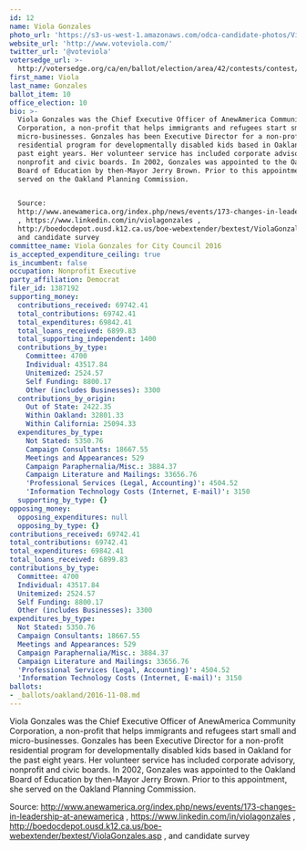 ```yaml
---
id: 12
name: Viola Gonzales
photo_url: 'https://s3-us-west-1.amazonaws.com/odca-candidate-photos/Viola-Gonzales.png'
website_url: 'http://www.voteviola.com/'
twitter_url: '@voteviola'
votersedge_url: >-
  http://votersedge.org/ca/en/ballot/election/area/42/contests/contest/13237/candidate/130760?&county=Alameda%20County&election_authority_id=1
first_name: Viola
last_name: Gonzales
ballot_item: 10
office_election: 10
bio: >-
  Viola Gonzales was the Chief Executive Officer of AnewAmerica Community
  Corporation, a non-profit that helps immigrants and refugees start small and
  micro-businesses. Gonzales has been Executive Director for a non-profit
  residential program for developmentally disabled kids based in Oakland for the
  past eight years. Her volunteer service has included corporate advisory,
  nonprofit and civic boards. In 2002, Gonzales was appointed to the Oakland
  Board of Education by then-Mayor Jerry Brown. Prior to this appointment, she
  served on the Oakland Planning Commission. 


  Source:
  http://www.anewamerica.org/index.php/news/events/173-changes-in-leadership-at-anewamerica
  , https://www.linkedin.com/in/violagonzales ,
  http://boedocdepot.ousd.k12.ca.us/boe-webextender/bextest/ViolaGonzales.asp ,
  and candidate survey
committee_name: Viola Gonzales for City Council 2016
is_accepted_expenditure_ceiling: true
is_incumbent: false
occupation: Nonprofit Executive
party_affiliation: Democrat
filer_id: 1387192
supporting_money:
  contributions_received: 69742.41
  total_contributions: 69742.41
  total_expenditures: 69842.41
  total_loans_received: 6899.83
  total_supporting_independent: 1400
  contributions_by_type:
    Committee: 4700
    Individual: 43517.84
    Unitemized: 2524.57
    Self Funding: 8800.17
    Other (includes Businesses): 3300
  contributions_by_origin:
    Out of State: 2422.35
    Within Oakland: 32801.33
    Within California: 25094.33
  expenditures_by_type:
    Not Stated: 5350.76
    Campaign Consultants: 18667.55
    Meetings and Appearances: 529
    Campaign Paraphernalia/Misc.: 3884.37
    Campaign Literature and Mailings: 33656.76
    'Professional Services (Legal, Accounting)': 4504.52
    'Information Technology Costs (Internet, E-mail)': 3150
  supporting_by_type: {}
opposing_money:
  opposing_expenditures: null
  opposing_by_type: {}
contributions_received: 69742.41
total_contributions: 69742.41
total_expenditures: 69842.41
total_loans_received: 6899.83
contributions_by_type:
  Committee: 4700
  Individual: 43517.84
  Unitemized: 2524.57
  Self Funding: 8800.17
  Other (includes Businesses): 3300
expenditures_by_type:
  Not Stated: 5350.76
  Campaign Consultants: 18667.55
  Meetings and Appearances: 529
  Campaign Paraphernalia/Misc.: 3884.37
  Campaign Literature and Mailings: 33656.76
  'Professional Services (Legal, Accounting)': 4504.52
  'Information Technology Costs (Internet, E-mail)': 3150
ballots:
- _ballots/oakland/2016-11-08.md
---
```

Viola Gonzales was the Chief Executive Officer of AnewAmerica Community Corporation, a non-profit that helps immigrants and refugees start small and micro-businesses. Gonzales has been Executive Director for a non-profit residential program for developmentally disabled kids based in Oakland for the past eight years. Her volunteer service has included corporate advisory, nonprofit and civic boards. In 2002, Gonzales was appointed to the Oakland Board of Education by then-Mayor Jerry Brown. Prior to this appointment, she served on the Oakland Planning Commission. 

Source: http://www.anewamerica.org/index.php/news/events/173-changes-in-leadership-at-anewamerica , https://www.linkedin.com/in/violagonzales , http://boedocdepot.ousd.k12.ca.us/boe-webextender/bextest/ViolaGonzales.asp , and candidate survey
